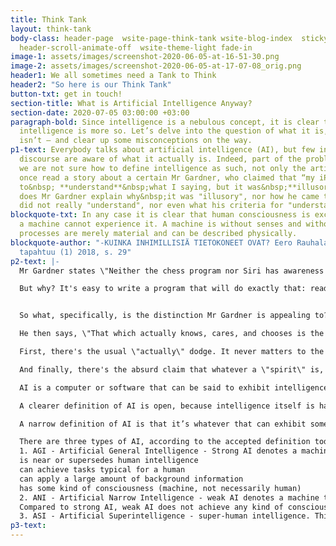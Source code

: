 ```yaml
---
title: Think Tank
layout: think-tank
body-class: header-page  wsite-page-think-tank wsite-blog-index  sticky-nav-on full-width-on
  header-scroll-animate-off  wsite-theme-light fade-in
image-1: assets/images/screenshot-2020-06-05-at-16-51-30.png
image-2: assets/images/screenshot-2020-06-05-at-17-07-08_orig.png
header1: We all sometimes need a Tank to Think
header2: "​So here is our Think Tank"
button-txt: get in touch!
section-title: What is Artificial Intelligence Anyway?
section-date: 2020-07-05 03:00:00 +03:00
paragraph-bold: Since intelligence is a nebulous concept, it is clear the artificial
  intelligence is more so. Let’s delve into the question of what it is, and what it
  isn’t — and clear up some misconceptions on the way.
p1-text: Everybody talks about artificial intelligence (AI), but few in the general
  discourse are aware of what it actually is. Indeed, part of the problem is that
  we are not sure how to define intelligence as such, not only the artificial kind.<br><br>I
  once read a story about a certain Mr Gardner, who claimed that “my iPhone seemed
  to&nbsp; **understand**&nbsp;what I saying, but it was&nbsp;**illusory**”. But nowhere
  does Mr Gardner explain why&nbsp;it was "illusory", nor how he came to believe Siri
  did not really "understand", nor even what his criteria for "understanding" are."
blockquote-txt: In any case it is clear that human consciousness is exclusively human,
  a machine cannot experience it. A machine is without senses and without life. Its
  processes are merely material and can be described physically.
blockquote-author: "-KUINKA INHIMILLISIÄ TIETOKONEET OVAT? Eero Rauhala, Tieteessä
  tapahtuu (1) 2018, s. 29"
p2-text: |-
  Mr Gardner states \"Neither the chess program nor Siri has awareness or understanding\". But, lacking rigorous definitions of \"awareness\" or \"understanding\", how can anyone make such claims with authority? I would say, for example, that Siri does exhibit rudimentary "awareness" because it responds to its environment. When I call its name, it responds. When I ask it, for example, “What’s the weather like in Málaga tomorrow?”, it definitely understands what I was asking about (the weather), where it was supposed to be (Málaga, Spain), as well as when (time; tomorrow). What other meanings of “awareness” and “understanding” does Mr Gardner refer to?<br><br>Mr Gardner claims \"what we are doing --- reading these words, asking maybe, 'Hmmm, what is intelligence?’ is something no machine can do.\"&nbsp;

  But why? It's easy to write a program that will do exactly that: read words and type out \"Hmmm, what is intelligence?\"&nbsp;


  So what, specifically, is the distinction Mr Gardner is appealing to?

  He then says, \"That which actually knows, cares, and chooses is the spirit, something every human being has. It is what distinguishes us from animals and from computers.\"

  First, there's the usual \"actually\" dodge. It never matters to the AI sceptic how smart a computer is, it is still never \"actually\" thinking. Of course, what \"actual\" thinking is, no one can ever tell me. Then there's the appeal to the \"spirit\", a nebulous, incoherent thingy that no one has ever shown to exist.

  And finally, there's the absurd claim that whatever a \"spirit\" is, it's lacking in animals. How does Mr Gardner know that for certain?

  AI is a computer or software that can be said to exhibit intelligence.

  A clearer definition of AI is open, because intelligence itself is hard to define. AI can also refer to the branch of science investigating it.

  A narrow definition of AI is that it’s whatever that can exhibit some intelligent behavior.

  There are three types of AI, according to the accepted definition today:
  1. AGI - Artificial General Intelligence - Strong AI denotes a machine or software that
  is near or supersedes human intelligence
  can achieve tasks typical for a human
  can apply a large amount of background information
  has some kind of consciousness (machine, not necessarily human)
  2. ANI - Artificial Narrow Intelligence - weak AI denotes a machine that uses its software for tasks or problems that do not need the full spectrum of human cognitive capabilities
  Compared to strong AI, weak AI does not achieve any kind of consciousness, but is used to solve problems with a narrow scope.
  3. ASI - Artificial Superintelligence - super-human intelligence. This denotes the case when AI clearly transcends human intelligence. We may call it ’super-human’.
p3-text: 
---
```


